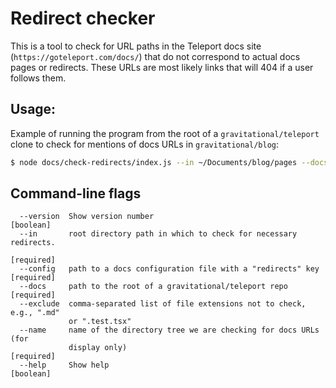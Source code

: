 # Redirect checker

This is a tool to check for URL paths in the Teleport docs site
(`https://goteleport.com/docs/`) that do not correspond to actual docs pages or
redirects. These URLs are most likely links that will 404 if a user follows
them.

## Usage:

Example of running the program from the root of a `gravitational/teleport` clone
to check for mentions of docs URLs in `gravitational/blog`:

```bash
$ node docs/check-redirects/index.js --in ~/Documents/blog/pages --docs . --name "gravitational/blog" --config docs/config.json
```

## Command-line flags

```
  --version  Show version number                                       [boolean]
  --in       root directory path in which to check for necessary redirects.
                                                                      [required]
  --config   path to a docs configuration file with a "redirects" key [required]
  --docs     path to the root of a gravitational/teleport repo        [required]
  --exclude  comma-separated list of file extensions not to check, e.g., ".md"
             or ".test.tsx"
  --name     name of the directory tree we are checking for docs URLs (for
             display only)                                            [required]
  --help     Show help                                                 [boolean]
```
